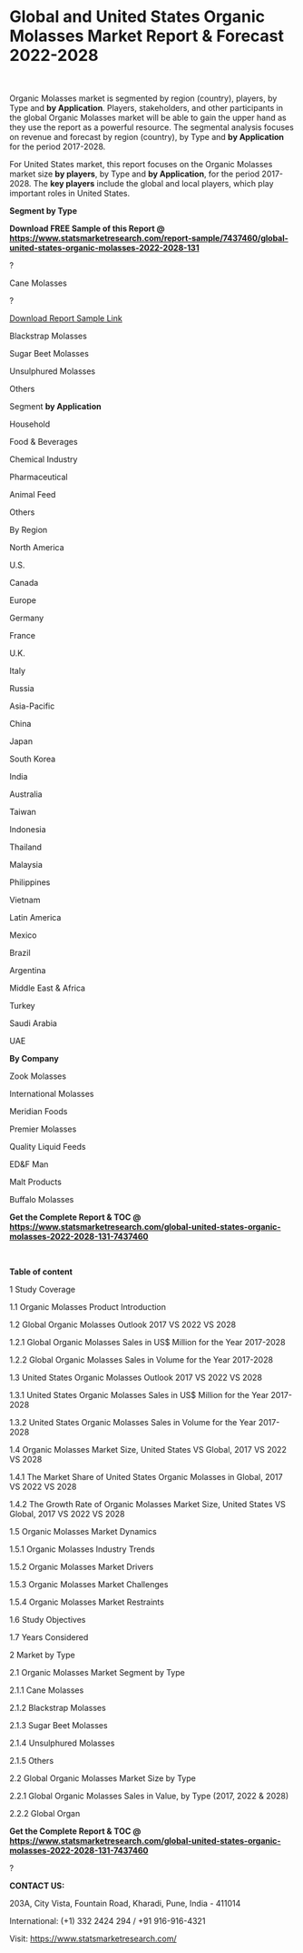 <h1>Global and United States Organic Molasses Market Report & Forecast 2022-2028</h1><br/><p>Organic Molasses market is segmented by region (country), players, by Type and <strong>by Application</strong>. Players, stakeholders, and other participants in the global Organic Molasses market will be able to gain the upper hand as they use the report as a powerful resource. The segmental analysis focuses on revenue and forecast by region (country), by Type and <strong>by Application</strong> for the period 2017-2028.</p>
 
 
 
 <p>For United States market, this report focuses on the Organic Molasses market size <strong>by players</strong>, by Type and <strong>by Application</strong>, for the period 2017-2028. The <strong>key players</strong> include the global and local players, which play important roles in United States.</p>
 
 
 
 <p><strong>Segment by Type</strong></p>
 
 
 
 <div><b>Download FREE Sample of this Report @ <a href="https://www.statsmarketresearch.com/download-free-sample/7437460/global-united-states-organic-molasses-2022-2028-131">https://www.statsmarketresearch.com/report-sample/7437460/global-united-states-organic-molasses-2022-2028-131</a></b></div>
 
 
 
 <p>? </p>
 
 
 
 <p>Cane Molasses</p>
 
 
 
 <p>? </p>
 
 
 
 <p><a href="https://www.statsmarketresearch.com/download-free-sample/7437460/global-united-states-organic-molasses-2022-2028-131">Download Report Sample Link</a></p>
 
 
 
 <p>Blackstrap Molasses</p>
 
 
 
 <p>Sugar Beet Molasses</p>
 
 
 
 <p>Unsulphured Molasses</p>
 
 
 
 <p>Others</p>
 
 
 
 <p>Segment <strong>by Application</strong></p>
 
 
 
 <p>Household</p>
 
 
 
 <p>Food & Beverages</p>
 
 
 
 <p>Chemical Industry</p>
 
 
 
 <p>Pharmaceutical</p>
 
 
 
 <p>Animal Feed</p>
 
 
 
 <p>Others</p>
 
 
 
 <p>By Region</p>
 
 
 
 <p>North America</p>
 
 
 
 <p>U.S.</p>
 
 
 
 <p>Canada</p>
 
 
 
 <p>Europe</p>
 
 
 
 <p>Germany</p>
 
 
 
 <p>France</p>
 
 
 
 <p>U.K.</p>
 
 
 
 <p>Italy</p>
 
 
 
 <p>Russia</p>
 
 
 
 <p>Asia-Pacific</p>
 
 
 
 <p>China</p>
 
 
 
 <p>Japan</p>
 
 
 
 <p>South Korea</p>
 
 
 
 <p>India</p>
 
 
 
 <p>Australia</p>
 
 
 
 <p>Taiwan</p>
 
 
 
 <p>Indonesia</p>
 
 
 
 <p>Thailand</p>
 
 
 
 <p>Malaysia</p>
 
 
 
 <p>Philippines</p>
 
 
 
 <p>Vietnam</p>
 
 
 
 <p>Latin America</p>
 
 
 
 <p>Mexico</p>
 
 
 
 <p>Brazil</p>
 
 
 
 <p>Argentina</p>
 
 
 
 <p>Middle East & Africa</p>
 
 
 
 <p>Turkey</p>
 
 
 
 <p>Saudi Arabia</p>
 
 
 
 <p>UAE</p>
 
 
 
 <p><strong>By Company</strong></p>
 
 
 
 <p>Zook Molasses</p>
 
 
 
 <p>International Molasses</p>
 
 
 
 <p>Meridian Foods</p>
 
 
 
 <p>Premier Molasses</p>
 
 
 
 <p>Quality Liquid Feeds</p>
 
 
 
 <p>ED&F Man</p>
 
 
 
 <p>Malt Products</p>
 
 
 
 <p>Buffalo Molasses</p>
 
 
 
 <div><b>Get the Complete Report & TOC @ <a href="https://www.statsmarketresearch.com/global-united-states-organic-molasses-2022-2028-131-7437460">https://www.statsmarketresearch.com/global-united-states-organic-molasses-2022-2028-131-7437460</a></b></div>
 
 
 
 <p><br />
 
 <b>Table of content</b></p>
 
 
 
 <p>1 Study Coverage<br />
 
 1.1 Organic Molasses Product Introduction<br />
 
 1.2 Global Organic Molasses Outlook 2017 VS 2022 VS 2028<br />
 
 1.2.1 Global Organic Molasses Sales in US$ Million for the Year 2017-2028<br />
 
 1.2.2 Global Organic Molasses Sales in Volume for the Year 2017-2028<br />
 
 1.3 United States Organic Molasses Outlook 2017 VS 2022 VS 2028<br />
 
 1.3.1 United States Organic Molasses Sales in US$ Million for the Year 2017-2028<br />
 
 1.3.2 United States Organic Molasses Sales in Volume for the Year 2017-2028<br />
 
 1.4 Organic Molasses Market Size, United States VS Global, 2017 VS 2022 VS 2028<br />
 
 1.4.1 The Market Share of United States Organic Molasses in Global, 2017 VS 2022 VS 2028<br />
 
 1.4.2 The Growth Rate of Organic Molasses Market Size, United States VS Global, 2017 VS 2022 VS 2028<br />
 
 1.5 Organic Molasses Market Dynamics<br />
 
 1.5.1 Organic Molasses Industry Trends<br />
 
 1.5.2 Organic Molasses Market Drivers<br />
 
 1.5.3 Organic Molasses Market Challenges<br />
 
 1.5.4 Organic Molasses Market Restraints<br />
 
 1.6 Study Objectives<br />
 
 1.7 Years Considered<br />
 
 2 Market by Type<br />
 
 2.1 Organic Molasses Market Segment by Type<br />
 
 2.1.1 Cane Molasses<br />
 
 2.1.2 Blackstrap Molasses<br />
 
 2.1.3 Sugar Beet Molasses<br />
 
 2.1.4 Unsulphured Molasses<br />
 
 2.1.5 Others<br />
 
 2.2 Global Organic Molasses Market Size by Type<br />
 
 2.2.1 Global Organic Molasses Sales in Value, by Type (2017, 2022 & 2028)<br />
 
 2.2.2 Global Organ</p>
 
 
 
 <div><b>Get the Complete Report & TOC @ <a href="https://www.statsmarketresearch.com/global-united-states-organic-molasses-2022-2028-131-7437460">https://www.statsmarketresearch.com/global-united-states-organic-molasses-2022-2028-131-7437460</a></b></div>
 
 
 
 <p>? </p>
 
 
 
 <p><b>CONTACT US:</b><br />
 
 203A, City Vista, Fountain Road, Kharadi, Pune, India - 411014<br />
 
 International: (+1) 332 2424 294 / +91 916-916-4321<br />
 
 Visit: <a href="https://www.statsmarketresearch.com/">https://www.statsmarketresearch.com/</a></p>